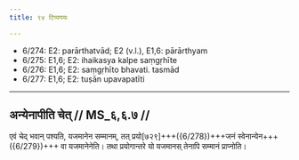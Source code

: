 ```yaml
---
title: ९४ टिप्पणयः

---
```

- 6/274: E2: parārthatvād; E2 (v.l.), E1,6: pārārthyam
- 6/275: E1,6; E2: ihaikasya kalpe saṃgṛhīte
- 6/276: E1,6; E2: saṃgṛhīto bhavati. tasmād
- 6/277: E1,6; E2: tuṣān upavapatīti

____________________________________________


## अन्येनापीति चेत् // MS_६,६.७ //

एवं चेद् भवान् पश्यति, यजमानेन सम्मानम्, तत् प्रयो[७२९]+++({6/278})+++जनं स्वेनान्येन+++({6/279})+++ वा यजमानेनेति। तथा प्रयोगान्तरे यो यजमानस् तेनापि सम्मानं प्राप्नोति।